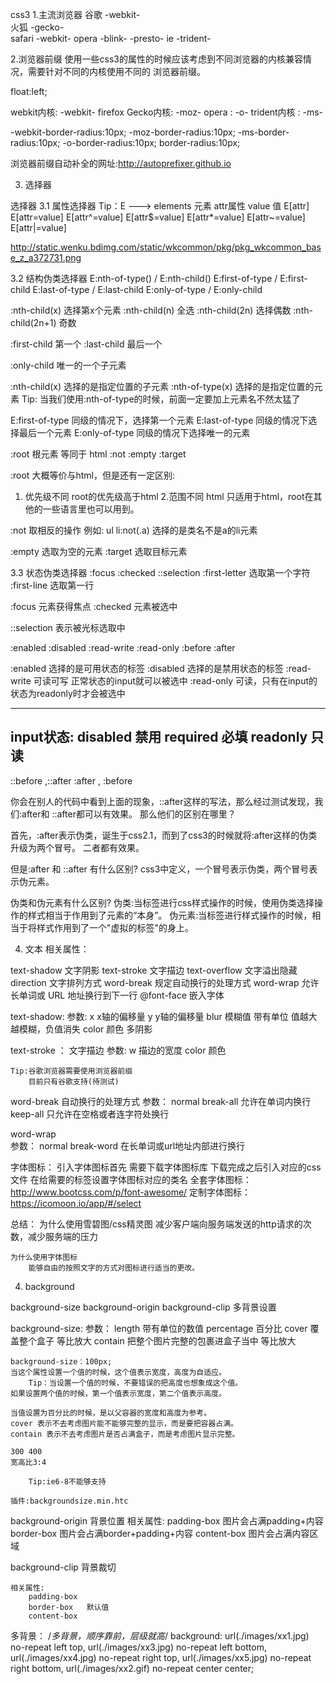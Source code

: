 css3
1.主流浏览器
谷歌   -webkit-         
火狐   -gecko-  
safari   -webkit- 
opera     -blink-  -presto-
ie     -trident-

2.浏览器前缀
使用一些css3的属性的时候应该考虑到不同浏览器的内核兼容情况，需要针对不同的内核使用不同的
浏览器前缀。

float:left;

webkit内核:   -webkit-
firefox Gecko内核:  -moz-
opera :   -o-
trident内核  :  -ms-

-webkit-border-radius:10px;
-moz-border-radius:10px;
-ms-border-radius:10px;
-o-border-radius:10px;
border-radius:10px;

浏览器前缀自动补全的网址:http://autoprefixer.github.io

3. 选择器

选择器
3.1 属性选择器
Tip：E ---> elements 元素  attr属性   value 值
E[attr]
E[attr=value]
E[attr^=value]
E[attr$=value]
E[attr*=value]
E[attr~=value]
E[attr|=value]

http://static.wenku.bdimg.com/static/wkcommon/pkg/pkg_wkcommon_base_z_a372731.png


3.2 结构伪类选择器 
E:nth-of-type()   / E:nth-child()
E:first-of-type  / E:first-child
E:last-of-type  / E:last-child
E:only-of-type / E:only-child 


:nth-child(x) 选择第x个元素
:nth-child(n) 全选
:nth-child(2n) 选择偶数
:nth-child(2n+1) 奇数

:first-child 第一个
:last-child 最后一个

:only-child 唯一的一个子元素

:nth-child(x) 选择的是指定位置的子元素
:nth-of-type(x) 选择的是指定位置的元素
Tip:  当我们使用:nth-of-type的时候，前面一定要加上元素名不然太猛了

E:first-of-type 同级的情况下，选择第一个元素
E:last-of-type 同级的情况下选择最后一个元素
E:only-of-type 同级的情况下选择唯一的元素

:root  根元素 等同于 html
:not 
:empty
:target


:root 大概等价与html，但是还有一定区别:
1. 优先级不同
	root的优先级高于html
2.范围不同
	html 只适用于html，root在其他的一些语言里也可以用到。
	
:not 取相反的操作
例如: ul li:not(.a) 选择的是类名不是a的li元素

:empty  选取为空的元素
:target  选取目标元素



3.3 状态伪类选择器
:focus 
:checked
::selection
:first-letter    选取第一个字符
:first-line      选取第一行


:focus  元素获得焦点
:checked  元素被选中

::selection 表示被光标选取中



:enabled
:disabled 
:read-write
:read-only 
:before
:after  


:enabled 选择的是可用状态的标签
:disabled 选择的是禁用状态的标签
:read-write 可读可写 正常状态的input就可以被选中
:read-only 可读，只有在input的状态为readonly时才会被选中

----
input状态:
disabled 禁用
required 必填
readonly 只读
----
::before ,::after 
:after , :before


你会在别人的代码中看到上面的现象，::after这样的写法，那么经过测试发现，我们:after和
::after都可以有效果。
那么他们的区别在哪里？

首先，:after表示伪类，诞生于css2.1，而到了css3的时候就将:after这样的伪类升级为两个冒号。
二者都有效果。

但是:after 和 ::after 有什么区别?
css3中定义，一个冒号表示伪类，两个冒号表示伪元素。

伪类和伪元素有什么区别?
伪类:当标签进行css样式操作的时候，使用伪类选择操作的样式相当于作用到了元素的“本身”。
伪元素:当标签进行样式操作的时候，相当于将样式作用到了一个"虚拟的标签"的身上。


4. 文本
相关属性：

text-shadow   文字阴影
text-stroke    文字描边
text-overflow   文字溢出隐藏
direction    文字排列方式
word-break 规定自动换行的处理方式
word-wrap  允许长单词或 URL 地址换行到下一行
@font-face   嵌入字体 



text-shadow:
	参数:
		x x轴的偏移量
		y y轴的偏移量
		blur 模糊值  带有单位  值越大越模糊，负值消失
		color 颜色
		多阴影
		

text-stroke ： 文字描边
	参数:
		w 描边的宽度
		color 颜色
		
	Tip:谷歌浏览器需要使用浏览器前缀  
		目前只有谷歌支持(待测试)


word-break 自动换行的处理方式
	参数：
		normal 
		break-all 允许在单词内换行
		keep-all 只允许在空格或者连字符处换行
		

word-wrap  
	参数：
		normal 
		break-word  在长单词或url地址内部进行换行


字体图标：
引入字体图标首先
	需要下载字体图标库
	下载完成之后引入对应的css文件
	在给需要的标签设置字体图标对应的类名
全套字体图标：
	http://www.bootcss.com/p/font-awesome/
定制字体图标：
	https://icomoon.io/app/#/select
	
总结：
	为什么使用雪碧图/css精灵图
	减少客户端向服务端发送的http请求的次数，减少服务端的压力
	
	为什么使用字体图标
		能够自由的按照文字的方式对图标进行适当的更改。
	
	
4. background 

background-size
background-origin
background-clip
多背景设置



background-size:
	参数：
		length   带有单位的数值
		percentage   百分比
		cover   覆盖整个盒子 等比放大
		contain  把整个图片完整的包裹进盒子当中 等比放大
		
	background-size：100px;
	当这个属性设置一个值的时候，这个值表示宽度，高度为自适应。
		Tip：当设置一个值的时候，不要错误的把高度也想象成这个值。
	如果设置两个值的时候，第一个值表示宽度，第二个值表示高度。
	
	当值设置为百分比的时候，是以父容器的宽度和高度为参考。
	cover 表示不去考虑图片能不能够完整的显示，而是要把容器占满。
	contain 表示不去考虑图片是否占满盒子，而是考虑图片显示完整。
	
	300 400
	宽高比3:4

		Tip:ie6-8不能够支持
		
	插件:backgroundsize.min.htc
	
background-origin  背景位置
	相关属性:
		padding-box   图片会占满padding+内容
		border-box    图片会占满border+padding+内容
		content-box  图片会占满内容区域
		

		
background-clip 背景裁切 

	相关属性:
		padding-box
		border-box   默认值
		content-box
	
	
多背景：
	/*多背景，顺序靠前，层级就高*/
	background: url(./images/xx1.jpg) no-repeat left top,
				url(./images/xx3.jpg) no-repeat left bottom,
				url(./images/xx4.jpg) no-repeat right top,
				url(./images/xx5.jpg) no-repeat right bottom,
				url(./images/xx2.gif) no-repeat center center;